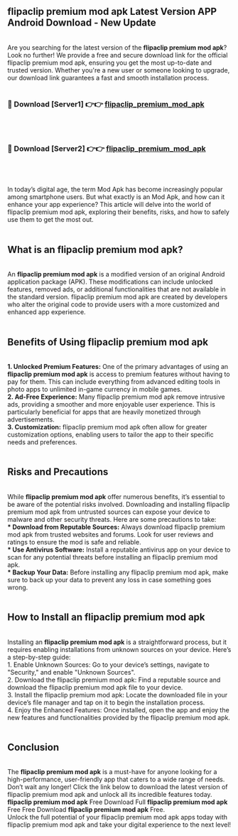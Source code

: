 ## flipaclip premium mod apk Latest Version APP Android Download - New Update
<br>
Are you searching for the latest version of the <strong>flipaclip premium mod apk</strong>? Look no further! We provide a free and secure download link for the official flipaclip premium mod apk, ensuring you get the most up-to-date and trusted version. Whether you're a new user or someone looking to upgrade, our download link guarantees a fast and smooth installation process.
<br>
<br>
<h3>🔴 Download [Server1] 👉👉 <a href="https://modyolo.store/flipaclip+premium+mod+apk">flipaclip_premium_mod_apk</a></h3><br>
<br>
<h3>🔴 Download [Server2] 👉👉 <a href="https://modyolo.store/flipaclip+premium+mod+apk">flipaclip_premium_mod_apk</a></h3><br>
<br>
<br>
In today’s digital age, the term Mod Apk has become increasingly popular among smartphone users. But what exactly is an Mod Apk, and how can it enhance your app experience? This article will delve into the world of flipaclip premium mod apk, exploring their benefits, risks, and how to safely use them to get the most out.
<br>
<br>
<h2>What is an flipaclip premium mod apk?</h2>
<br>
An <strong>flipaclip premium mod apk</strong> is a modified version of an original Android application package (APK). These modifications can include unlocked features, removed ads, or additional functionalities that are not available in the standard version. flipaclip premium mod apk are created by developers who alter the original code to provide users with a more customized and enhanced app experience.
<br>
<br>
<h2>Benefits of Using flipaclip premium mod apk</h2>
<br>
<strong> 1. Unlocked Premium Features:</strong> One of the primary advantages of using an <strong>flipaclip premium mod apk</strong> is access to premium features without having to pay for them. This can include everything from advanced editing tools in photo apps to unlimited in-game currency in mobile games.
<br>
<strong> 2. Ad-Free Experience:</strong> Many flipaclip premium mod apk remove intrusive ads, providing a smoother and more enjoyable user experience. This is particularly beneficial for apps that are heavily monetized through advertisements.
<br>
<strong> 3. Customization:</strong> flipaclip premium mod apk often allow for greater customization options, enabling users to tailor the app to their specific needs and preferences.
<br>
<br>
<h2>Risks and Precautions</h2>
<br>
While <strong>flipaclip premium mod apk</strong> offer numerous benefits, it’s essential to be aware of the potential risks involved. Downloading and installing flipaclip premium mod apk from untrusted sources can expose your device to malware and other security threats. Here are some precautions to take:
<br>
<strong> * Download from Reputable Sources:</strong> Always download flipaclip premium mod apk from trusted websites and forums. Look for user reviews and ratings to ensure the mod is safe and reliable.
<br>
<strong> * Use Antivirus Software:</strong> Install a reputable antivirus app on your device to scan for any potential threats before installing an flipaclip premium mod apk.
<br>
<strong> * Backup Your Data:</strong> Before installing any flipaclip premium mod apk, make sure to back up your data to prevent any loss in case something goes wrong.
<br>
<br>
<h2>How to Install an flipaclip premium mod apk</h2>
<br>
Installing an <strong>flipaclip premium mod apk</strong> is a straightforward process, but it requires enabling installations from unknown sources on your device. Here’s a step-by-step guide:
<br>
 1. Enable Unknown Sources: Go to your device’s settings, navigate to "Security," and enable "Unknown Sources".
<br>
 2. Download the flipaclip premium mod apk: Find a reputable source and download the flipaclip premium mod apk file to your device.
<br>
 3. Install the flipaclip premium mod apk: Locate the downloaded file in your device’s file manager and tap on it to begin the installation process.
<br>
 4. Enjoy the Enhanced Features: Once installed, open the app and enjoy the new features and functionalities provided by the flipaclip premium mod apk.
<br>
<br>
<h2><strong>Conclusion</strong></h2>
<br>
The <strong>flipaclip premium mod apk</strong> is a must-have for anyone looking for a high-performance, user-friendly app that caters to a wide range of needs. Don’t wait any longer! Click the link below to download the latest version of flipaclip premium mod apk and unlock all its incredible features today.
<br>
<strong>flipaclip premium mod apk</strong> Free Download Full <strong>flipaclip premium mod apk</strong> Free Free Download <strong>flipaclip premium mod apk</strong> Free.
<br>
Unlock the full potential of your flipaclip premium mod apk apps today with flipaclip premium mod apk and take your digital experience to the next level!
